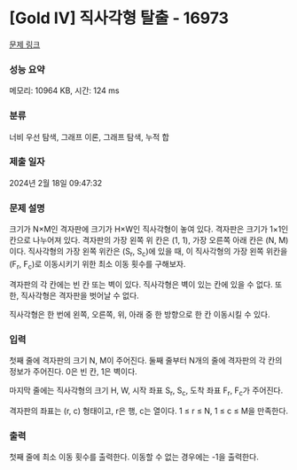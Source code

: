 # [Gold IV] 직사각형 탈출 - 16973 

[문제 링크](https://www.acmicpc.net/problem/16973) 

### 성능 요약

메모리: 10964 KB, 시간: 124 ms

### 분류

너비 우선 탐색, 그래프 이론, 그래프 탐색, 누적 합

### 제출 일자

2024년 2월 18일 09:47:32

### 문제 설명

<p>크기가 N×M인 격자판에 크기가 H×W인 직사각형이 놓여 있다. 격자판은 크기가 1×1인 칸으로 나누어져 있다. 격자판의 가장 왼쪽 위 칸은 (1, 1), 가장 오른쪽 아래 칸은 (N, M)이다. 직사각형의 가장 왼쪽 위칸은 (S<sub>r</sub>, S<sub>c</sub>)에 있을 때, 이 직사각형의 가장 왼쪽 위칸을 (F<sub>r</sub>, F<sub>c</sub>)로 이동시키기 위한 최소 이동 횟수를 구해보자.</p>

<p>격자판의 각 칸에는 빈 칸 또는 벽이 있다. 직사각형은 벽이 있는 칸에 있을 수 없다. 또한, 직사각형은 격자판을 벗어날 수 없다.</p>

<p>직사각형은 한 번에 왼쪽, 오른쪽, 위, 아래 중 한 방향으로 한 칸 이동시킬 수 있다.</p>

### 입력 

 <p>첫째 줄에 격자판의 크기 N, M이 주어진다. 둘째 줄부터 N개의 줄에 격자판의 각 칸의 정보가 주어진다. 0은 빈 칸, 1은 벽이다.</p>

<p>마지막 줄에는 직사각형의 크기 H, W, 시작 좌표 S<sub>r</sub>, S<sub>c</sub>, 도착 좌표 F<sub>r</sub>, F<sub>c</sub>가 주어진다.</p>

<p>격자판의 좌표는 (r, c) 형태이고, r은 행, c는 열이다. 1 ≤ r ≤ N, 1 ≤ c ≤ M을 만족한다.</p>

### 출력 

 <p>첫째 줄에 최소 이동 횟수를 출력한다. 이동할 수 없는 경우에는 -1을 출력한다.</p>

